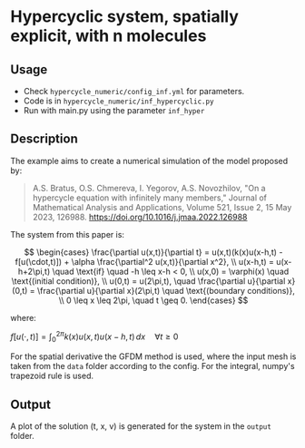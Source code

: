# Hypercyclic system, spatially explicit, with n molecules

## Usage
- Check `hypercycle_numeric/config_inf.yml` for parameters.
- Code is in `hypercycle_numeric/inf_hypercyclic.py`
- Run with main.py using the parameter `inf_hyper`

## Description
The example aims to create a numerical simulation of the model proposed by:

> A.S. Bratus, O.S. Chmereva, I. Yegorov, A.S. Novozhilov, "On a hypercycle equation with infinitely many members," Journal of Mathematical Analysis and Applications, Volume 521, Issue 2, 15 May 2023, 126988. https://doi.org/10.1016/j.jmaa.2022.126988


The system from this paper is:

$$
\begin{cases}
\frac{\partial u(x,t)}{\partial t} = u(x,t)(k(x)u(x-h,t) - f[u(\cdot,t)]) + \alpha \frac{\partial^2 u(x,t)}{\partial x^2}, \\
u(x-h,t) = u(x-h+2\pi,t) \quad \text{if} \quad -h \leq x-h < 0, \\
u(x,0) = \varphi(x) \quad \text{(initial condition)}, \\
u(0,t) = u(2\pi,t), \quad \frac{\partial u}{\partial x}(0,t) = \frac{\partial u}{\partial x}(2\pi,t) \quad \text{(boundary conditions)}, \\
0 \leq x \leq 2\pi, \quad t \geq 0.
\end{cases}
$$

where:

$f[u(\cdot,t)] = \int_0^{2\pi} k(x)u(x,t)u(x-h,t)\,dx \quad \forall t \geq 0$

For the spatial derivative the GFDM method is used, where the input mesh is taken from the `data` folder according to the config. For the integral, numpy's trapezoid rule is used.

## Output
A plot of the solution (t, x, v) is generated for the system in the `output` folder.
